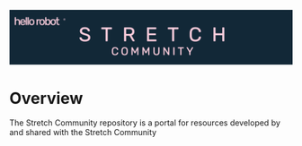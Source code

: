 ![](./images/banner.png)
# Overview

The Stretch Community repository is a portal for resources developed by and shared with the Stretch Community
